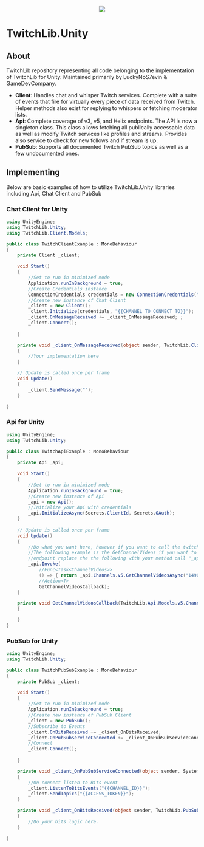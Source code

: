 <p align="center"> 
<img src="http://swiftyspiffy.com/img/twitchlib.png" style="max-height: 300px;">
</p>

# TwitchLib.Unity

## About 
TwitchLib repository representing all code belonging to the implementation of TwitchLib for Unity. Maintained primarily by LuckyNoS7evin & GameDevCompany.

* **Client**: Handles chat and whisper Twitch services. Complete with a suite of events that fire for virtually every piece of data received from Twitch. Helper methods also exist for replying to whispers or fetching moderator lists.
* **Api**: Complete coverage of v3, v5, and Helix endpoints. The API is now a singleton class. This class allows fetching all publically accessable data as well as modify Twitch services like profiles and streams. Provides also service to check for new follows and if stream is up.
* **PubSub**: Supports all documented Twitch PubSub topics as well as a few undocumented ones.

## Implementing
Below are basic examples of how to utilize TwitchLib.Unity libraries including Api, Chat Client and PubSub

### Chat Client for Unity
```csharp
using UnityEngine;
using TwitchLib.Unity;
using TwitchLib.Client.Models;

public class TwitchClientExample : MonoBehaviour
{
    private Client _client;

    void Start()
    {
        //Set to run in minimized mode
        Application.runInBackground = true;
        //Create Credentials instance
        ConnectionCredentials credentials = new ConnectionCredentials("{{USER_TO_CONNECT_AS}}", "{{ACCESS_TOKEN}}");
        //Create new instance of Chat Client
        _client = new Client();
        _client.Initialize(credentials, "{{CHANNEL_TO_CONNECT_TO}}");
        _client.OnMessageReceived += _client_OnMessageReceived; ;
        _client.Connect();
       
    }

    private void _client_OnMessageReceived(object sender, TwitchLib.Client.Events.OnMessageReceivedArgs e)
    {
        //Your implementation here
    }

    // Update is called once per frame
    void Update()
    {
        _client.SendMessage("");   
    }

}
```

### Api for Unity
```csharp
using UnityEngine;
using TwitchLib.Unity;

public class TwitchApiExample : MonoBehaviour
{
    private Api _api;

    void Start()
    {
        //Set to run in minimized mode
        Application.runInBackground = true;
        //Create new instance of Api
        _api = new Api();
        //Initialize your Api with credentials
        _api.InitializeAsync(Secrets.ClientId, Secrets.OAuth);
    }
    
    // Update is called once per frame
    void Update()
    {
        //Do what you want here, however if you want to call the twitch API this can be done as follows. 
        //The following example is the GetChannelVideos if you want to call any TwitchLib.Api
        //endpoint replace the the following with your method call "_api.Channels.v5.GetChannelVideosAsync("{{CHANNEL_ID}}");"
        _api.Invoke(
            //Func<Task<ChannelVideos>>
            () => { return _api.Channels.v5.GetChannelVideosAsync("14900522"); },
            //Action<T>
            GetChannelVideosCallback);
    }

    private void GetChannelVideosCallback(TwitchLib.Api.Models.v5.Channels.ChannelVideos e)
    {

    }
}


```

### PubSub for Unity
```csharp
using UnityEngine;
using TwitchLib.Unity;

public class TwitchPubSubExample : MonoBehaviour
{
    private PubSub _client;

    void Start()
    {
        //Set to run in minimized mode
        Application.runInBackground = true;
        //Create new instance of PubSub Client
        _client = new PubSub();
        //Subscribe to Events
        _client.OnBitsReceived += _client_OnBitsReceived;
        _client.OnPubSubServiceConnected += _client_OnPubSubServiceConnected;
        //Connect
        _client.Connect();
       
    }

    private void _client_OnPubSubServiceConnected(object sender, System.EventArgs e)
    {
        //On connect listen to Bits event
        _client.ListenToBitsEvents("{{CHANNEL_ID}}");
        _client.SendTopics("{{ACCESS_TOKEN}}");
    }

    private void _client_OnBitsReceived(object sender, TwitchLib.PubSub.Events.OnBitsReceivedArgs e)
    {
        //Do your bits logic here.
    }

}

```

